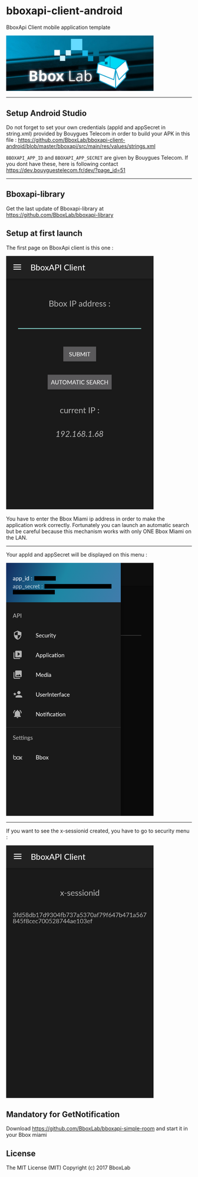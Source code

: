 # bboxapi-client-android

BboxApi Client mobile application template

<img src="img/logo.png" width="400">

<hr/>

## Setup Android Studio

Do not forget to set your own credentials (appId and appSecret in string.xml) provided by Bouygues Telecom in order to build your APK in this file :
https://github.com/BboxLab/bboxapi-client-android/blob/master/bboxapi/src/main/res/values/strings.xml

`BBOXAPI_APP_ID` and `BBOXAPI_APP_SECRET` are given by Bouygues Telecom. If you dont have these, here is following contact https://dev.bouyguestelecom.fr/dev/?page_id=51

<hr/>

## Bboxapi-library

Get the last update of Bboxapi-library at https://github.com/BboxLab/bboxapi-library

## Setup at first launch

The first page on BboxApi client is this one : 

<img src="img/ipaddr.png" width="400">

You have to enter the Bbox Miami ip address in order to make the application work correctly. Fortunately you can launch an automatic search but be careful because this mechanism works with only ONE Bbox Miami on the LAN.

<hr/>

Your appId and appSecret will be displayed on this menu :

<img src="img/navbar.png" width="400">

<hr/>

If you want to see the x-sessionid created, you have to go to security menu :

<img src="img/sessionid.png" width="400">

## Mandatory for GetNotification

Download https://github.com/BboxLab/bboxapi-simple-room and start it in your Bbox miami


## License

The MIT License (MIT) Copyright (c) 2017 BboxLab


